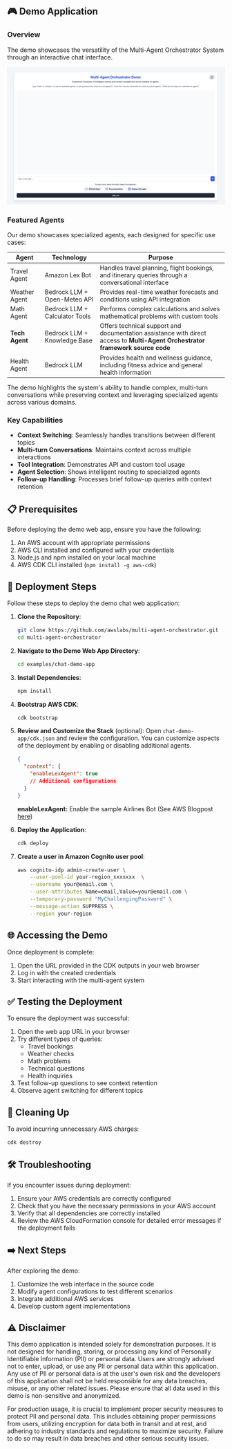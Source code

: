 ## 🎮 Demo Application

### Overview
The demo showcases the versatility of the Multi-Agent Orchestrator System through an interactive chat interface.

![Demo Application](./img/chat-demo-app.png)

### Featured Agents
Our demo showcases specialized agents, each designed for specific use cases:

| Agent | Technology | Purpose |
|-------|------------|---------|
| Travel Agent | Amazon Lex Bot | Handles travel planning, flight bookings, and itinerary queries through a conversational interface |
| Weather Agent | Bedrock LLM + Open-Meteo API | Provides real-time weather forecasts and conditions using API integration |
| Math Agent | Bedrock LLM + Calculator Tools | Performs complex calculations and solves mathematical problems with custom tools |
| **Tech Agent** | Bedrock LLM + Knowledge Base | Offers technical support and documentation assistance with direct access to **Multi-Agent Orchestrator framework source code** |
| Health Agent | Bedrock LLM | Provides health and wellness guidance, including fitness advice and general health information |

The demo highlights the system's ability to handle complex, multi-turn conversations while preserving context and leveraging specialized agents across various domains.

### Key Capabilities
- **Context Switching**: Seamlessly handles transitions between different topics
- **Multi-turn Conversations**: Maintains context across multiple interactions
- **Tool Integration**: Demonstrates API and custom tool usage
- **Agent Selection**: Shows intelligent routing to specialized agents
- **Follow-up Handling**: Processes brief follow-up queries with context retention

## 📋 Prerequisites

Before deploying the demo web app, ensure you have the following:

1. An AWS account with appropriate permissions
2. AWS CLI installed and configured with your credentials
3. Node.js and npm installed on your local machine
4. AWS CDK CLI installed (`npm install -g aws-cdk`)

## 🚀 Deployment Steps

Follow these steps to deploy the demo chat web application:

1. **Clone the Repository**:
   ```bash
   git clone https://github.com/awslabs/multi-agent-orchestrator.git
   cd multi-agent-orchestrator
   ```

2. **Navigate to the Demo Web App Directory**:
   ```bash
   cd examples/chat-demo-app
   ```

3. **Install Dependencies**:
   ```bash
   npm install
   ```

4. **Bootstrap AWS CDK**:
   ```bash
   cdk bootstrap
   ```

5. **Review and Customize the Stack** (optional):
   Open `chat-demo-app/cdk.json` and review the configuration. You can customize aspects of the deployment by enabling or disabling additional agents.

   ```json
   {
     "context": {
       "enableLexAgent": true
       // Additional configurations
     }
   }
   ```

   **enableLexAgent:** Enable the sample Airlines Bot (See AWS Blogpost [here](https://aws.amazon.com/blogs/machine-learning/automate-the-customer-service-experience-for-flight-reservations-using-amazon-lex/))

6. **Deploy the Application**:
   ```bash
   cdk deploy
   ```

7. **Create a user in Amazon Cognito user pool**:
   ```bash
   aws cognito-idp admin-create-user \
       --user-pool-id your-region_xxxxxxx  \
       --username your@email.com \
       --user-attributes Name=email,Value=your@email.com \
       --temporary-password "MyChallengingPassword" \
       --message-action SUPPRESS \
       --region your-region
   ```

## 🌐 Accessing the Demo

Once deployment is complete:
1. Open the URL provided in the CDK outputs in your web browser
2. Log in with the created credentials
3. Start interacting with the multi-agent system

## ✅ Testing the Deployment

To ensure the deployment was successful:

1. Open the web app URL in your browser
2. Try different types of queries:
   - Travel bookings
   - Weather checks
   - Math problems
   - Technical questions
   - Health inquiries
3. Test follow-up questions to see context retention
4. Observe agent switching for different topics

## 🧹 Cleaning Up

To avoid incurring unnecessary AWS charges:
```bash
cdk destroy
```

## 🛠️ Troubleshooting

If you encounter issues during deployment:

1. Ensure your AWS credentials are correctly configured
2. Check that you have the necessary permissions in your AWS account
3. Verify that all dependencies are correctly installed
4. Review the AWS CloudFormation console for detailed error messages if the deployment fails

## ➡️ Next Steps

After exploring the demo:
1. Customize the web interface in the source code
2. Modify agent configurations to test different scenarios
3. Integrate additional AWS services
4. Develop custom agent implementations

## ⚠️ Disclaimer

This demo application is intended solely for demonstration purposes. It is not designed for handling, storing, or processing any kind of Personally Identifiable Information (PII) or personal data. Users are strongly advised not to enter, upload, or use any PII or personal data within this application. Any use of PII or personal data is at the user's own risk and the developers of this application shall not be held responsible for any data breaches, misuse, or any other related issues. Please ensure that all data used in this demo is non-sensitive and anonymized.

For production usage, it is crucial to implement proper security measures to protect PII and personal data. This includes obtaining proper permissions from users, utilizing encryption for data both in transit and at rest, and adhering to industry standards and regulations to maximize security. Failure to do so may result in data breaches and other serious security issues.